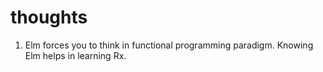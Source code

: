 # thoughts

1) Elm forces you to think in functional programming paradigm. Knowing Elm helps in learning Rx.

